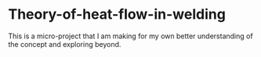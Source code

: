 # Theory-of-heat-flow-in-welding
This is a micro-project that I am making for my own better understanding of the concept and exploring beyond.

